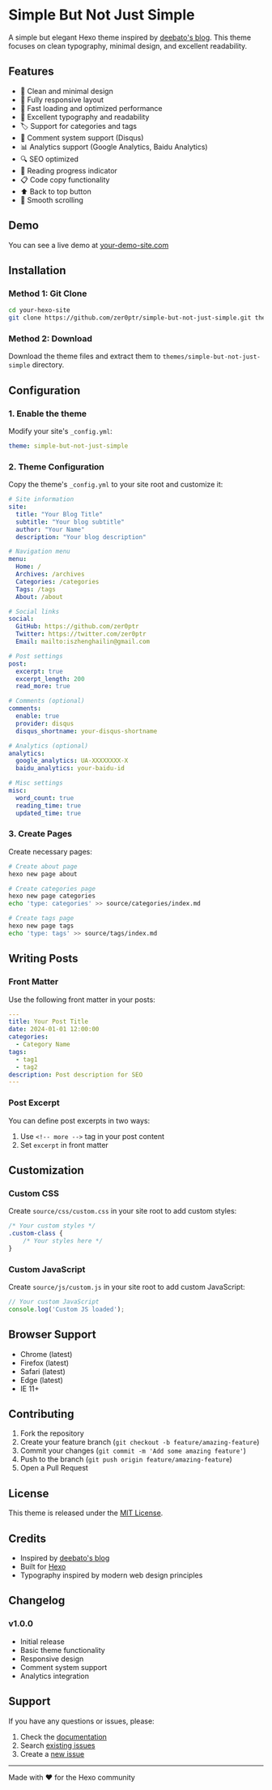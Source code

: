 # Simple But Not Just Simple

A simple but elegant Hexo theme inspired by [deebato's blog](https://d33b4t0.com/). This theme focuses on clean typography, minimal design, and excellent readability.

## Features

- 🎨 Clean and minimal design
- 📱 Fully responsive layout
- 🚀 Fast loading and optimized performance
- 📝 Excellent typography and readability
- 🏷️ Support for categories and tags
- 💬 Comment system support (Disqus)
- 📊 Analytics support (Google Analytics, Baidu Analytics)
- 🔍 SEO optimized
- 🌙 Reading progress indicator
- 📋 Code copy functionality
- ⬆️ Back to top button
- 🎯 Smooth scrolling

## Demo

You can see a live demo at [your-demo-site.com](https://your-demo-site.com)

## Installation

### Method 1: Git Clone

```bash
cd your-hexo-site
git clone https://github.com/zer0ptr/simple-but-not-just-simple.git themes/simple-but-not-just-simple
```

### Method 2: Download

Download the theme files and extract them to `themes/simple-but-not-just-simple` directory.

## Configuration

### 1. Enable the theme

Modify your site's `_config.yml`:

```yaml
theme: simple-but-not-just-simple
```

### 2. Theme Configuration

Copy the theme's `_config.yml` to your site root and customize it:

```yaml
# Site information
site:
  title: "Your Blog Title"
  subtitle: "Your blog subtitle"
  author: "Your Name"
  description: "Your blog description"

# Navigation menu
menu:
  Home: /
  Archives: /archives
  Categories: /categories
  Tags: /tags
  About: /about

# Social links
social:
  GitHub: https://github.com/zer0ptr
  Twitter: https://twitter.com/zer0ptr
  Email: mailto:iszhenghailin@gmail.com

# Post settings
post:
  excerpt: true
  excerpt_length: 200
  read_more: true

# Comments (optional)
comments:
  enable: true
  provider: disqus
  disqus_shortname: your-disqus-shortname

# Analytics (optional)
analytics:
  google_analytics: UA-XXXXXXXX-X
  baidu_analytics: your-baidu-id

# Misc settings
misc:
  word_count: true
  reading_time: true
  updated_time: true
```

### 3. Create Pages

Create necessary pages:

```bash
# Create about page
hexo new page about

# Create categories page
hexo new page categories
echo 'type: categories' >> source/categories/index.md

# Create tags page
hexo new page tags
echo 'type: tags' >> source/tags/index.md
```

## Writing Posts

### Front Matter

Use the following front matter in your posts:

```yaml
---
title: Your Post Title
date: 2024-01-01 12:00:00
categories:
  - Category Name
tags:
  - tag1
  - tag2
description: Post description for SEO
---
```

### Post Excerpt

You can define post excerpts in two ways:

1. Use `<!-- more -->` tag in your post content
2. Set `excerpt` in front matter

## Customization

### Custom CSS

Create `source/css/custom.css` in your site root to add custom styles:

```css
/* Your custom styles */
.custom-class {
    /* Your styles here */
}
```

### Custom JavaScript

Create `source/js/custom.js` in your site root to add custom JavaScript:

```javascript
// Your custom JavaScript
console.log('Custom JS loaded');
```

## Browser Support

- Chrome (latest)
- Firefox (latest)
- Safari (latest)
- Edge (latest)
- IE 11+

## Contributing

1. Fork the repository
2. Create your feature branch (`git checkout -b feature/amazing-feature`)
3. Commit your changes (`git commit -m 'Add some amazing feature'`)
4. Push to the branch (`git push origin feature/amazing-feature`)
5. Open a Pull Request

## License

This theme is released under the [MIT License](LICENSE).

## Credits

- Inspired by [deebato's blog](https://d33b4t0.com/)
- Built for [Hexo](https://hexo.io/)
- Typography inspired by modern web design principles

## Changelog

### v1.0.0
- Initial release
- Basic theme functionality
- Responsive design
- Comment system support
- Analytics integration

## Support

If you have any questions or issues, please:

1. Check the [documentation](README.md)
2. Search [existing issues](https://github.com/zer0ptr/simple-but-not-just-simple/issues)
3. Create a [new issue](https://github.com/zer0ptr/simple-but-not-just-simple/issues/new)

---

Made with ❤️ for the Hexo community